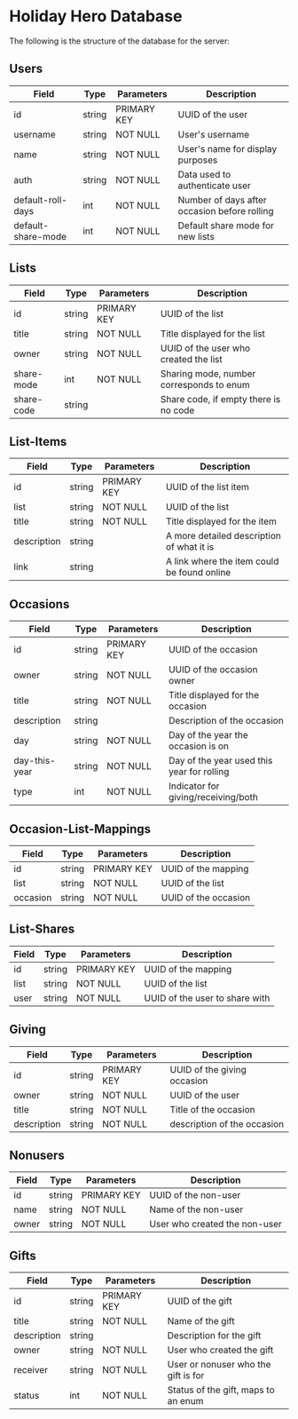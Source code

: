 Holiday Hero Database
=====================

The following is the structure of the database for the server:

## Users

| Field                 | Type          | Parameters                | Description                                       |
|-----------------------|---------------|---------------------------|---------------------------------------------------|
| id                    | string        | PRIMARY KEY               | UUID of the user                                  |
| username              | string        | NOT NULL                  | User's username                                   |
| name                  | string        | NOT NULL                  | User's name for display purposes                  |
| auth                  | string        | NOT NULL                  | Data used to authenticate user                    |
| default-roll-days     | int           | NOT NULL                  | Number of days after occasion before rolling      |
| default-share-mode    | int           | NOT NULL                  | Default share mode for new lists                  |

## Lists

| Field                 | Type          | Parameters                | Description                                       |
|-----------------------|---------------|---------------------------|---------------------------------------------------|
| id                    | string        | PRIMARY KEY               | UUID of the list                                  |
| title                 | string        | NOT NULL                  | Title displayed for the list                      |
| owner                 | string        | NOT NULL                  | UUID of the user who created the list             |
| share-mode            | int           | NOT NULL                  | Sharing mode, number corresponds to enum          |
| share-code            | string        |                           | Share code, if empty there is no code             |

## List-Items

| Field                 | Type          | Parameters                | Description                                       |
|-----------------------|---------------|---------------------------|---------------------------------------------------|
| id                    | string        | PRIMARY KEY               | UUID of the list item                             |
| list                  | string        | NOT NULL                  | UUID of the list                                  |
| title                 | string        | NOT NULL                  | Title displayed for the item                      |
| description           | string        |                           | A more detailed description of what it is         |
| link                  | string        |                           | A link where the item could be found online       |

## Occasions

| Field                 | Type          | Parameters                | Description                                       |
|-----------------------|---------------|---------------------------|---------------------------------------------------|
| id                    | string        | PRIMARY KEY               | UUID of the occasion                              |
| owner                 | string        | NOT NULL                  | UUID of the occasion owner                        |
| title                 | string        | NOT NULL                  | Title displayed for the occasion                  |
| description           | string        |                           | Description of the occasion                       |
| day                   | string        | NOT NULL                  | Day of the year the occasion is on                |
| day-this-year         | string        | NOT NULL                  | Day of the year used this year for rolling        |
| type                  | int           | NOT NULL                  | Indicator for giving/receiving/both               |

## Occasion-List-Mappings

| Field                 | Type          | Parameters                | Description                                       |
|-----------------------|---------------|---------------------------|---------------------------------------------------|
| id                    | string        | PRIMARY KEY               | UUID of the mapping                               |
| list                  | string        | NOT NULL                  | UUID of the list                                  |
| occasion              | string        | NOT NULL                  | UUID of the occasion                              |

## List-Shares

| Field                 | Type          | Parameters                | Description                                       |
|-----------------------|---------------|---------------------------|---------------------------------------------------|
| id                    | string        | PRIMARY KEY               | UUID of the mapping                               |
| list                  | string        | NOT NULL                  | UUID of the list                                  |
| user                  | string        | NOT NULL                  | UUID of the user to share with                    |

## Giving

| Field                 | Type          | Parameters                | Description                                       |
|-----------------------|---------------|---------------------------|---------------------------------------------------|
| id                    | string        | PRIMARY KEY               | UUID of the giving occasion                       |
| owner                 | string        | NOT NULL                  | UUID of the user                                  |
| title                 | string        | NOT NULL                  | Title of the occasion                             |
| description           | string        | NOT NULL                  | description of the occasion                       |

## Nonusers

| Field                 | Type          | Parameters                | Description                                       |
|-----------------------|---------------|---------------------------|---------------------------------------------------|
| id                    | string        | PRIMARY KEY               | UUID of the non-user                              |
| name                  | string        | NOT NULL                  | Name of the non-user                              |
| owner                 | string        | NOT NULL                  | User who created the non-user                     |

## Gifts   

| Field                 | Type          | Parameters                | Description                                       |
|-----------------------|---------------|---------------------------|---------------------------------------------------|
| id                    | string        | PRIMARY KEY               | UUID of the gift                                  |
| title                 | string        | NOT NULL                  | Name of the gift                                  |
| description           | string        |                           | Description for the gift                          |
| owner                 | string        | NOT NULL                  | User who created the gift                         |
| receiver              | string        | NOT NULL                  | User or nonuser who the gift is for               |
| status                | int           | NOT NULL                  | Status of the gift, maps to an enum               |
